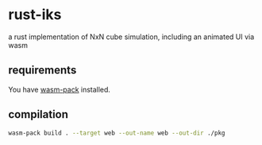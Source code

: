 # rust-iks

a rust implementation of NxN cube simulation, including an animated UI via wasm

## requirements

You have [wasm-pack](https://rustwasm.github.io/wasm-pack/installer/) installed.

## compilation

```sh
wasm-pack build . --target web --out-name web --out-dir ./pkg
```